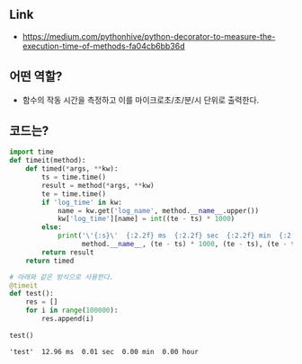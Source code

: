 ## Link
- https://medium.com/pythonhive/python-decorator-to-measure-the-execution-time-of-methods-fa04cb6bb36d

## 어떤 역할?
- 함수의 작동 시간을 측정하고 이를 마이크로초/초/분/시 단위로 출력한다.

## 코드는?
```python
import time
def timeit(method):
    def timed(*args, **kw):
        ts = time.time()
        result = method(*args, **kw)
        te = time.time()
        if 'log_time' in kw:
            name = kw.get('log_name', method.__name__.upper())
            kw['log_time'][name] = int((te - ts) * 1000)
        else:
            print('\'{:s}\'  {:2.2f} ms  {:2.2f} sec  {:2.2f} min  {:2.2f} hour'.format(
                  method.__name__, (te - ts) * 1000, (te - ts), (te - ts) / 60, (te - ts) / 3600))
        return result
    return timed

# 아래와 같은 방식으로 사용한다.
@timeit
def test():
    res = []
    for i in range(100000):
        res.append(i)
        
test()
```
```
'test'  12.96 ms  0.01 sec  0.00 min  0.00 hour
```
